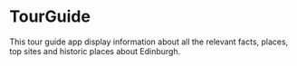 # TourGuide
This tour guide app display information about all the relevant facts, places, top sites and historic places about Edinburgh. 


